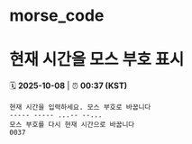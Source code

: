 # morse_code
# 현재 시간을 모스 부호 표시
<!-- MORSE_TIME_START -->
🗓️ **2025-10-08** | ⏰ **00:37 (KST)**

```
현재 시간을 입력하세요. 모스 부호로 바꿉니다
----- ----- ...-- --...
모스 부호를 다시 현재 시간으로 바꿉니다
0037
```
<!-- MORSE_TIME_END -->
